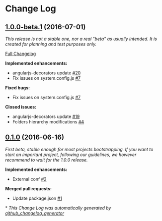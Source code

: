 # Change Log

## [1.0.0-beta.1](https://github.com/Sedona-Solutions/sdn-angularjs-seed/tree/1.0.0-beta.1) (2016-07-01)

*This release is not a stable one, nor a real "beta" as usually intended.
It is created for planning and test purposes only.*

[Full Changelog](https://github.com/Sedona-Solutions/sdn-angularjs-seed/compare/0.1.0...1.0.0-beta.1)

**Implemented enhancements:**

- angularjs-decorators update [\#20](https://github.com/Sedona-Solutions/sdn-angularjs-seed/pull/20)
- Fix issues on system.config.js [\#7](https://github.com/Sedona-Solutions/sdn-angularjs-seed/pull/7)

**Fixed bugs:**

- Fix issues on system.config.js [\#7](https://github.com/Sedona-Solutions/sdn-angularjs-seed/pull/7)

**Closed issues:**

- angularjs-decorators update [\#19](https://github.com/Sedona-Solutions/sdn-angularjs-seed/issues/19)
- Folders hierarchy modifications [\#4](https://github.com/Sedona-Solutions/sdn-angularjs-seed/issues/4)

## [0.1.0](https://github.com/Sedona-Solutions/sdn-angularjs-seed/tree/0.1.0) (2016-06-16)

*First beta, stable enough for most projects bootstrapping.
If you want to start an important project, following our guidelines, we however recommend to wait for the 1.0.0 release.*

**Implemented enhancements:**

- External conf [\#2](https://github.com/Sedona-Solutions/sdn-angularjs-seed/pull/2)

**Merged pull requests:**

- Update package.json [\#1](https://github.com/Sedona-Solutions/sdn-angularjs-seed/pull/1)



\* *This Change Log was automatically generated by [github_changelog_generator](https://github.com/skywinder/Github-Changelog-Generator)*
